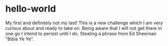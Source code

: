 # hello-world
My first and definitely not my last!
This is a new challenge which I am very curious about and ready to take on. Being aware that I will not get there in one go I intend to persist until I do.
Stealing a phrase from Ed Sheernan "Bibia Ye Ye".
